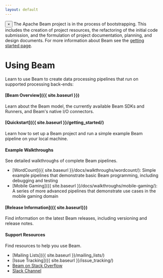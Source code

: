 ```yaml
---
layout: default
---
```

<p>
  <div class="alert alert-info alert-dismissible" role="alert">
  <span class="glyphicon glyphicon-flag" aria-hidden="true"></span>
  <button type="button" class="close" data-dismiss="alert" aria-label="Close"><span aria-hidden="true">&times;</span></button>
  The Apache Beam project is in the process of bootstrapping. This includes the creation of project resources, the refactoring of the initial code submission, and the formulation of project documentation, planning, and design documents. For more information about Beam see the <a href="/getting_started/">getting started page</a>.
  </div>
</p>

# Using Beam
Learn to use Beam to create data processing pipelines that run on supported processing back-ends:

#### [Beam Overview]({{ site.baseurl }})
Learn about the Beam model, the currently available Beam SDKs and Runners, and Beam's native I/O connectors.

#### [Quickstart]({{ site.baseurl }}/getting_started/)
Learn how to set up a Beam project and run a simple example Beam pipeline on your local machine.

#### Example Walkthroughs
See detailed walkthroughs of complete Beam pipelines.

* [WordCount]({{ site.baseurl }}/docs/walkthroughs/wordcount/): Simple example pipelines that demonstrate basic Beam programming, including debugging and testing
* [Mobile Gaming]({{ site.baseurl }}/docs/walkthroughs/mobile-gaming/): A series of more advanced pipelines that demonstrate use cases in the mobile gaming domain

#### [Release Information]({{ site.baseurl}})
Find information on the latest Beam releases, including versioning and release notes.

#### Support Resources
Find resources to help you use Beam.

* [Mailing Lists]({{ site.baseurl }}/mailing_lists/)
* [Issue Tracking]({{ site.baseurl }}/issue_tracking/)
* [Beam on Stack Overflow](http://stackoverflow.com)
* [Slack Channel](http://apachebeam.slack.com)